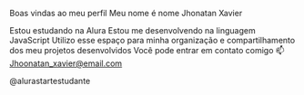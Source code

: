 Boas vindas ao meu perfil
Meu nome é nome Jhonatan Xavier

Estou estudando na Alura
Estou me desenvolvendo na linguagem JavaScript
Utilizo esse espaço para minha organização e compartilhamento dos meu projetos desenvolvidos
Você pode entrar em contato comigo 📫
Jhoonatan_xavier@email.com

@alurastartestudante
